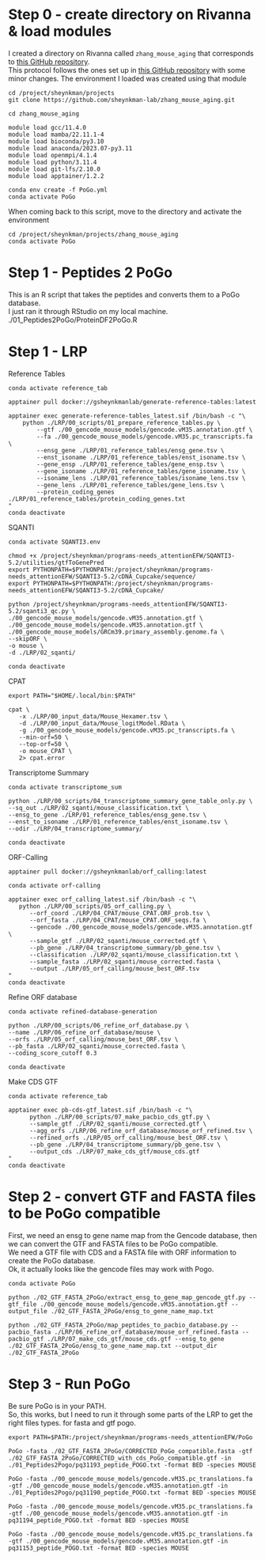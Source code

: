 # Step 0 - create directory on Rivanna & load modules
I created a directory on Rivanna called `zhang_mouse_aging` that corresponds to [this GitHub repository](https://github.com/sheynkman-lab/zhang_mouse_aging). <br/>
This protocol follows the ones set up in [this GitHub repository](https://github.com/efwatts/PoGo2GenomeBrowser) with some minor changes. The environment I loaded was created using that module <br/>
```
cd /project/sheynkman/projects
git clone https://github.com/sheynkman-lab/zhang_mouse_aging.git

cd zhang_mouse_aging

module load gcc/11.4.0
module load mamba/22.11.1-4
module load bioconda/py3.10
module load anaconda/2023.07-py3.11
module load openmpi/4.1.4
module load python/3.11.4
module load git-lfs/2.10.0
module load apptainer/1.2.2

conda env create -f PoGo.yml
conda activate PoGo
```

When coming back to this script, move to the directory and activate the environment
```
cd /project/sheynkman/projects/zhang_mouse_aging
conda activate PoGo
```


# Step 1 - Peptides 2 PoGo
This is an R script that takes the peptides and converts them to a PoGo database. <br/>
I just ran it through RStudio on my local machine. <br/>
./01_Peptides2PoGo/ProteinDF2PoGo.R

# Step 1 - LRP 
Reference Tables
```
conda activate reference_tab

apptainer pull docker://gsheynkmanlab/generate-reference-tables:latest

apptainer exec generate-reference-tables_latest.sif /bin/bash -c "\
    python ./LRP/00_scripts/01_prepare_reference_tables.py \
        --gtf ./00_gencode_mouse_models/gencode.vM35.annotation.gtf \
        --fa ./00_gencode_mouse_models/gencode.vM35.pc_transcripts.fa \
        --ensg_gene ./LRP/01_reference_tables/ensg_gene.tsv \
        --enst_isoname ./LRP/01_reference_tables/enst_isoname.tsv \
        --gene_ensp ./LRP/01_reference_tables/gene_ensp.tsv \
        --gene_isoname ./LRP/01_reference_tables/gene_isoname.tsv \
        --isoname_lens ./LRP/01_reference_tables/isoname_lens.tsv \
        --gene_lens ./LRP/01_reference_tables/gene_lens.tsv \
        --protein_coding_genes ./LRP/01_reference_tables/protein_coding_genes.txt
"
conda deactivate
```

SQANTI
```
conda activate SQANTI3.env

chmod +x /project/sheynkman/programs-needs_attentionEFW/SQANTI3-5.2/utilities/gtfToGenePred
export PYTHONPATH=$PYTHONPATH:/project/sheynkman/programs-needs_attentionEFW/SQANTI3-5.2/cDNA_Cupcake/sequence/
export PYTHONPATH=$PYTHONPATH:/project/sheynkman/programs-needs_attentionEFW/SQANTI3-5.2/cDNA_Cupcake/

python /project/sheynkman/programs-needs_attentionEFW/SQANTI3-5.2/sqanti3_qc.py \
./00_gencode_mouse_models/gencode.vM35.annotation.gtf \
./00_gencode_mouse_models/gencode.vM35.annotation.gtf \
./00_gencode_mouse_models/GRCm39.primary_assembly.genome.fa \
--skipORF \
-o mouse \
-d ./LRP/02_sqanti/ 

conda deactivate
```

CPAT
```
export PATH="$HOME/.local/bin:$PATH"

cpat \
   -x ./LRP/00_input_data/Mouse_Hexamer.tsv \
   -d ./LRP/00_input_data/Mouse_logitModel.RData \
   -g ./00_gencode_mouse_models/gencode.vM35.pc_transcripts.fa \
   --min-orf=50 \
   --top-orf=50 \
   -o mouse_CPAT \
   2> cpat.error
```

Transcriptome Summary 
```
conda activate transcriptome_sum

python ./LRP/00_scripts/04_transcriptome_summary_gene_table_only.py \
--sq_out ./LRP/02_sqanti/mouse_classification.txt \
--ensg_to_gene ./LRP/01_reference_tables/ensg_gene.tsv \
--enst_to_isoname ./LRP/01_reference_tables/enst_isoname.tsv \
--odir ./LRP/04_transcriptome_summary/

conda deactivate
```

ORF-Calling
```
apptainer pull docker://gsheynkmanlab/orf_calling:latest

conda activate orf-calling

apptainer exec orf_calling_latest.sif /bin/bash -c "\
   python ./LRP/00_scripts/05_orf_calling.py \
      --orf_coord ./LRP/04_CPAT/mouse_CPAT.ORF_prob.tsv \
      --orf_fasta ./LRP/04_CPAT/mouse_CPAT.ORF_seqs.fa \
      --gencode ./00_gencode_mouse_models/gencode.vM35.annotation.gtf \
      --sample_gtf ./LRP/02_sqanti/mouse_corrected.gtf \
      --pb_gene ./LRP/04_transcriptome_summary/pb_gene.tsv \
      --classification ./LRP/02_sqanti/mouse_classification.txt \
      --sample_fasta ./LRP/02_sqanti/mouse_corrected.fasta \
      --output ./LRP/05_orf_calling/mouse_best_ORF.tsv
"
conda deactivate
```

Refine ORF database
```
conda activate refined-database-generation

python ./LRP/00_scripts/06_refine_orf_database.py \
--name ./LRP/06_refine_orf_database/mouse \
--orfs ./LRP/05_orf_calling/mouse_best_ORF.tsv \
--pb_fasta ./LRP/02_sqanti/mouse_corrected.fasta \
--coding_score_cutoff 0.3 

conda deactivate
```

Make CDS GTF
```
conda activate reference_tab

apptainer exec pb-cds-gtf_latest.sif /bin/bash -c "\
      python ./LRP/00_scripts/07_make_pacbio_cds_gtf.py \
      --sample_gtf ./LRP/02_sqanti/mouse_corrected.gtf \
      --agg_orfs ./LRP/06_refine_orf_database/mouse_orf_refined.tsv \
      --refined_orfs ./LRP/05_orf_calling/mouse_best_ORF.tsv \
      --pb_gene ./LRP/04_transcriptome_summary/pb_gene.tsv \
      --output_cds ./LRP/07_make_cds_gtf/mouse_cds.gtf
"
conda deactivate
```
# Step 2 - convert GTF and FASTA files to be PoGo compatible 
First, we need an ensg to gene name map from the Gencode database, then we can convert the GTF and FASTA files to be PoGo compatible. <br/>
We need a GTF file with CDS and a FASTA file with ORF information to create the PoGo database. <br/>
Ok, it actually looks like the gencode files may work with Pogo.
```
conda activate PoGo 

python ./02_GTF_FASTA_2PoGo/extract_ensg_to_gene_map_gencode_gtf.py --gtf_file ./00_gencode_mouse_models/gencode.vM35.annotation.gtf --output_file ./02_GTF_FASTA_2PoGo/ensg_to_gene_name_map.txt

python ./02_GTF_FASTA_2PoGo/map_peptides_to_pacbio_database.py --pacbio_fasta ./LRP/06_refine_orf_database/mouse_orf_refined.fasta --pacbio_gtf ./LRP/07_make_cds_gtf/mouse_cds.gtf --ensg_to_gene ./02_GTF_FASTA_2PoGo/ensg_to_gene_name_map.txt --output_dir ./02_GTF_FASTA_2PoGo
```


# Step 3 - Run PoGo
Be sure PoGo is in your PATH. <br/>
So, this works, but I need to run it through some parts of the LRP to get the right files types. for fasta and gtf pogo.
```
export PATH=$PATH:/project/sheynkman/programs-needs_attentionEFW/PoGo

PoGo -fasta ./02_GTF_FASTA_2PoGo/CORRECTED_PoGo_compatible.fasta -gtf ./02_GTF_FASTA_2PoGo/CORRECTED_with_cds_PoGo_compatible.gtf -in ./01_Peptides2Pogo/pq31193_peptide_POGO.txt -format BED -species MOUSE 

PoGo -fasta ./00_gencode_mouse_models/gencode.vM35.pc_translations.fa -gtf ./00_gencode_mouse_models/gencode.vM35.annotation.gtf -in ./01_Peptides2Pogo/pq31190_peptide_POGO.txt -format BED -species MOUSE 

PoGo -fasta ./00_gencode_mouse_models/gencode.vM35.pc_translations.fa -gtf ./00_gencode_mouse_models/gencode.vM35.annotation.gtf -in pq31194_peptide_POGO.txt -format BED -species MOUSE 

PoGo -fasta ./00_gencode_mouse_models/gencode.vM35.pc_translations.fa -gtf ./00_gencode_mouse_models/gencode.vM35.annotation.gtf -in pq31153_peptide_POGO.txt -format BED -species MOUSE 
```